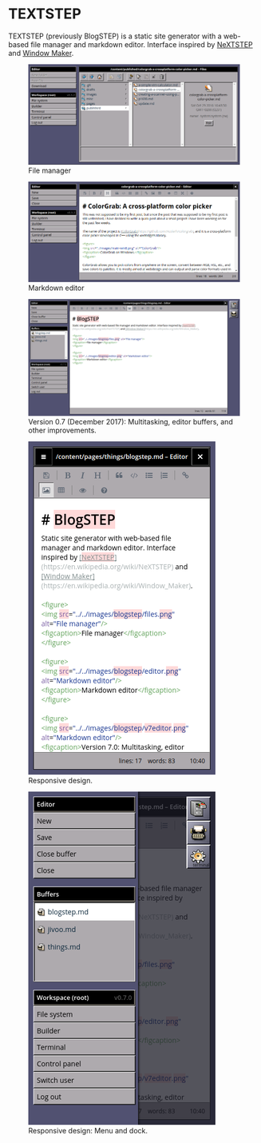 # TEXTSTEP
TEXTSTEP (previously BlogSTEP) is a static site generator with a web-based file manager and markdown editor. Interface inspired by [NeXTSTEP](https://en.wikipedia.org/wiki/NeXTSTEP) and [Window Maker](https://en.wikipedia.org/wiki/Window_Maker).

<figure>
<img src="../../images/blogstep/files.png" alt="File manager"/>
<figcaption>File manager</figcaption>
</figure>

<figure>
<img src="../../images/blogstep/editor.png" alt="Markdown editor"/>
<figcaption>Markdown editor</figcaption>
</figure>

<figure>
<img src="../../images/blogstep/v7editor.png" alt="Markdown editor"/>
<figcaption>Version 0.7 (December 2017): Multitasking, editor buffers, and other improvements.</figcaption>
</figure>

<figure>
<img src="../../images/blogstep/v7phone.png" alt="Responsive design"/>
<figcaption>Responsive design.</figcaption>
</figure>

<figure>
<img src="../../images/blogstep/v7phonemenu.png" alt="Menu and dock"/>
<figcaption>Responsive design: Menu and dock.</figcaption>
</figure>